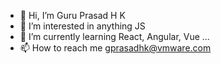 - 👋 Hi, I’m Guru Prasad H K
- 👀 I’m interested in anything JS
- 🌱 I’m currently learning React, Angular, Vue ...
- 📫 How to reach me gprasadhk@vmware.com

<!---
gprasadhk/gprasadhk is a ✨ special ✨ repository because its `README.md` (this file) appears on your GitHub profile.
You can click the Preview link to take a look at your changes.
--->
